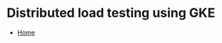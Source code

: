 # Distributed load testing using GKE

- [Home](https://cloud.google.com/architecture/distributed-load-testing-using-gke)